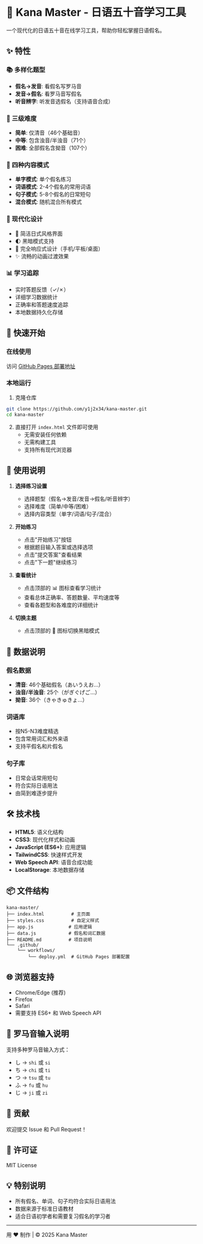 # 🎌 Kana Master - 日语五十音学习工具

一个现代化的日语五十音在线学习工具，帮助你轻松掌握日语假名。

## ✨ 特性

### 📚 多样化题型
- **假名→发音**: 看假名写罗马音
- **发音→假名**: 看罗马音写假名
- **听音辨字**: 听发音选假名（支持语音合成）

### 🎯 三级难度
- **简单**: 仅清音（46个基础音）
- **中等**: 包含浊音/半浊音（71个）
- **困难**: 全部假名含拗音（107个）

### 📖 四种内容模式
- **单字模式**: 单个假名练习
- **词语模式**: 2-4个假名的常用词语
- **句子模式**: 5-8个假名的日常短句
- **混合模式**: 随机混合所有模式

### 🎨 现代化设计
- 🌸 简洁日式风格界面
- 🌓 黑暗模式支持
- 📱 完全响应式设计（手机/平板/桌面）
- ✨ 流畅的动画过渡效果

### 📊 学习追踪
- 实时答题反馈（✓/✗）
- 详细学习数据统计
- 正确率和答题速度追踪
- 本地数据持久化存储

## 🚀 快速开始

### 在线使用
访问 [GitHub Pages 部署地址](https://y1j2x34.github.io/kana-master/)

### 本地运行
1. 克隆仓库
```bash
git clone https://github.com/y1j2x34/kana-master.git
cd kana-master
```

2. 直接打开 `index.html` 文件即可使用
   - 无需安装任何依赖
   - 无需构建工具
   - 支持所有现代浏览器

## 📖 使用说明

1. **选择练习设置**
   - 选择题型（假名→发音/发音→假名/听音辨字）
   - 选择难度（简单/中等/困难）
   - 选择内容类型（单字/词语/句子/混合）

2. **开始练习**
   - 点击"开始练习"按钮
   - 根据题目输入答案或选择选项
   - 点击"提交答案"查看结果
   - 点击"下一题"继续练习

3. **查看统计**
   - 点击顶部的 📊 图标查看学习统计
   - 查看总体正确率、答题数量、平均速度等
   - 查看各题型和各难度的详细统计

4. **切换主题**
   - 点击顶部的 🌙 图标切换黑暗模式

## 🎯 数据说明

### 假名数据
- **清音**: 46个基础假名（あいうえお...）
- **浊音/半浊音**: 25个（がぎぐげご...）
- **拗音**: 36个（きゃきゅきょ...）

### 词语库
- 按N5-N3难度精选
- 包含常用词汇和外来语
- 支持平假名和片假名

### 句子库
- 日常会话常用短句
- 符合实际日语用法
- 由简到难逐步提升

## 🛠️ 技术栈

- **HTML5**: 语义化结构
- **CSS3**: 现代化样式和动画
- **JavaScript (ES6+)**: 应用逻辑
- **TailwindCSS**: 快速样式开发
- **Web Speech API**: 语音合成功能
- **LocalStorage**: 本地数据存储

## 📦 文件结构

```
kana-master/
├── index.html          # 主页面
├── styles.css          # 自定义样式
├── app.js             # 应用逻辑
├── data.js            # 假名和词汇数据
├── README.md          # 项目说明
└── .github/
    └── workflows/
        └── deploy.yml  # GitHub Pages 部署配置
```

## 🌐 浏览器支持

- Chrome/Edge (推荐)
- Firefox
- Safari
- 需要支持 ES6+ 和 Web Speech API

## 📝 罗马音输入说明

支持多种罗马音输入方式：
- し → `shi` 或 `si`
- ち → `chi` 或 `ti`
- つ → `tsu` 或 `tu`
- ふ → `fu` 或 `hu`
- じ → `ji` 或 `zi`

## 🤝 贡献

欢迎提交 Issue 和 Pull Request！

## 📄 许可证

MIT License

## 💡 特别说明

- 所有假名、单词、句子均符合实际日语用法
- 数据来源于标准日语教材
- 适合日语初学者和需要复习假名的学习者

---

用 ❤️ 制作 | © 2025 Kana Master

